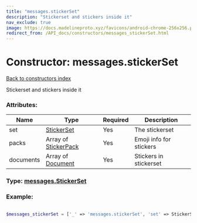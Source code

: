```yaml
---
title: "messages.stickerSet"
description: "Stickerset and stickers inside it"
nav_exclude: true
image: https://docs.madelineproto.xyz/favicons/android-chrome-256x256.png
redirect_from: /API_docs/constructors/messages_stickerSet.html
---
```

# Constructor: messages.stickerSet  
[Back to constructors index](/API_docs/constructors/index.html)



Stickerset and stickers inside it

### Attributes:

| Name     |    Type       | Required | Description |
|----------|---------------|----------|-------------|
|set|[StickerSet](/API_docs/types/StickerSet.html) | Yes|The stickerset|
|packs|Array of [StickerPack](/API_docs/types/StickerPack.html) | Yes|Emoji info for stickers|
|documents|Array of [Document](/API_docs/types/Document.html) | Yes|Stickers in stickerset|



### Type: [messages.StickerSet](/API_docs/types/messages.StickerSet.html)


### Example:

```php

$messages_stickerSet = ['_' => 'messages.stickerSet', 'set' => StickerSet, 'packs' => [StickerPack, StickerPack], 'documents' => [Document, Document]];
```  
